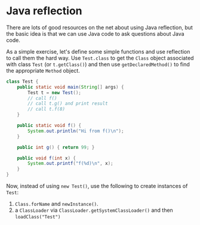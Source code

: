 # Java reflection

There are lots of good resources on the net about using Java reflection, but the basic idea is that we can use Java code to ask questions about Java code.

As a simple exercise, let's define some simple functions and use reflection to call them the hard way.  Use `Test.class` to get the `Class` object associated with class `Test` (or `t.getClass()`) and then use `getDeclaredMethod()` to find the appropriate `Method` object.

```java
class Test {
	public static void main(String[] args) {
		Test t = new Test();
		// call f()
		// call t.g() and print result
		// call t.f(8)
	}

	public static void f() {
		System.out.println("Hi from f()\n");
	}

	public int g() { return 99; }

	public void f(int x) {
		System.out.printf("f(%d)\n", x);
	}
}
```

Now, instead of using `new Test()`, use the following to create instances of `Test`:

1. `Class.forName` and `newInstance()`.
2. a `ClassLoader` via `ClassLoader.getSystemClassLoader()` and then `loadClass("Test")`


